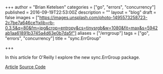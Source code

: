 +++
author = "Brian Ketelsen"
categories = ["go", "errors", "concurrency"]
published = 2016-09-19T22:53:00Z
description = ""
layout = "blog"
draft = false
images = ["https://images.unsplash.com/photo-1495573258723-2c7be7a646ce?ixlib=rb-0.3.5&q=80&fm=jpg&crop=entropy&cs=tinysrgb&w=1080&fit=max&s=5942ab1aa61891b3745a4d63e0b7da5f"]
aliases = ["/errgroup"]
tags = ["go", "errors", "concurrency"]
title = "sync.ErrGroup"

+++

In this article for O'Reilly I explore the new sync.ErrGroup package.

<!--more-->


[Article](https://www.oreilly.com/learning/run-strikingly-fast-parallel-file-searches-in-go-with-sync-errgroup)
[Source Code](https://github.com/bketelsen/gogrep)
